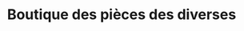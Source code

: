 ---
title: "Boutique des pièces des diverses"
url: /macenta/boutique-des-pieces-des-diverses/
shop: Lebensmittel
---